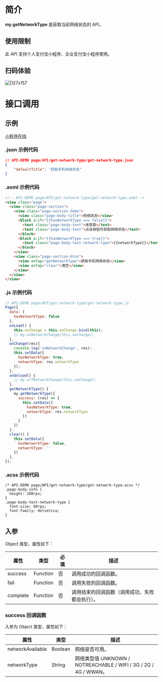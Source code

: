 
# 简介
**my.getNetworkType** 是获取当前网络状态的 API。

## 使用限制
此 API 支持个人支付宝小程序、企业支付宝小程序使用。

## 扫码体验
![|127x157](https://gw.alipayobjects.com/zos/skylark-tools/public/files/22ff3ede2bb9a8def0ff2814a28690d2.jpeg#align=left&display=inline&height=157&margin=%5Bobject%20Object%5D&originHeight=157&originWidth=127&status=done&style=none&width=127)

# 接口调用

## 示例
[小程序在线](https://opendocs.alipay.com/examples/98a14a36-e111-4292-96ee-3ef9122ca63a) 

### .json 示例代码
```json
// API-DEMO page/API/get-network-type/get-network-type.json
{
    "defaultTitle": "获取手机网络状态"
}
```

### .axml 示例代码
```html
<!-- API-DEMO page/API/get-network-type/get-network-type.axml-->
<view class="page">
  <view class="page-section">
    <view class="page-section-demo">
      <view class="page-body-title">网络状态</view>
      <block a:if="{{hasNetworkType === false}}">
        <text class="page-body-text">未获取</text>
        <text class="page-body-text">点击按钮可获取网络状态</text>
      </block>
      <block a:if="{{hasNetworkType === true}}">
        <text class="page-body-text-network-type">{{networkType}}</text>
      </block>
    </view>
    <view class="page-section-btns">
      <view onTap="getNetworkType">获取手机网络状态</view>
      <view onTap="clear">清空</view>
    </view>
  </view>
</view>
```

### .js 示例代码

```javascript
// API-DEMO page/API/get-network-type/get-network-type.js
Page({
  data: {
    hasNetworkType: false
  },
  onLoad() {
    this.onChange = this.onChange.bind(this);
    // my.onNetworkChange(this.onChange);
  },
  onChange(res){
    console.log('onNetworkChange', res);
    this.setData({
      hasNetworkType: true,
      networkType: res.networkType
    });
  },
  onUnload() {
    // my.offNetworkChange(this.onChange);
  },
  getNetworkType() {
    my.getNetworkType({
      success: (res) => {
        this.setData({
          hasNetworkType: true,
          networkType: res.networkType
        })
      }
    })
  },
  clear() {
    this.setData({
      hasNetworkType: false,
      networkType: ''
    })
  },
});
```

### .acss 示例代码

```
/* API-DEMO page/API/get-network-type/get-network-type.acss */
.page-body-info {
  height: 200rpx;
}
.page-body-text-network-type {
  font-size: 80rpx;
  font-family: Helvetica;
}
```

## 入参
Object 类型，属性如下：

| **属性** | **类型** | **必填** | **描述** |
| --- | --- | --- | --- |
| success | Function | 否 | 调用成功的回调函数。 |
| fail | Function | 否 | 调用失败的回调函数。 |
| complete | Function | 否 | 调用结束的回调函数（调用成功、失败都会执行）。 |


### success 回调函数
入参为 Object 类型，属性如下：

| **属性** | **类型** | **描述** |
| --- | --- | --- |
| networkAvailable | Boolean | 网络是否可用。 |
| networkType | String | 网络类型值 UNKNOWN / NOTREACHABLE / WIFI / 3G / 2G / 4G / WWAN。 |


